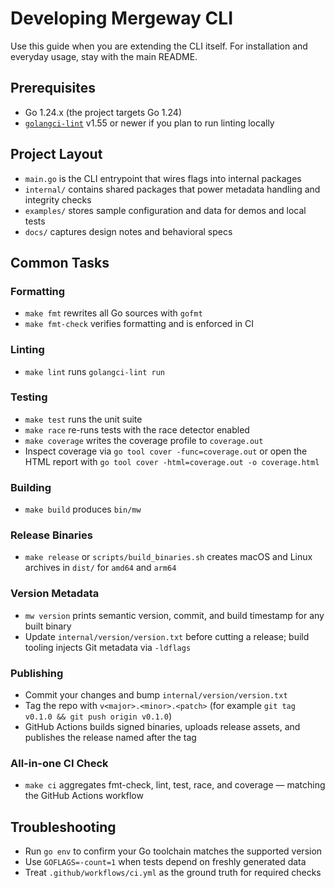 # Developing Mergeway CLI

Use this guide when you are extending the CLI itself. For installation and everyday usage, stay with the main README.

## Prerequisites

- Go 1.24.x (the project targets Go 1.24)
- [`golangci-lint`](https://golangci-lint.run/) v1.55 or newer if you plan to run linting locally

## Project Layout

- `main.go` is the CLI entrypoint that wires flags into internal packages
- `internal/` contains shared packages that power metadata handling and integrity checks
- `examples/` stores sample configuration and data for demos and local tests
- `docs/` captures design notes and behavioral specs

## Common Tasks

### Formatting

- `make fmt` rewrites all Go sources with `gofmt`
- `make fmt-check` verifies formatting and is enforced in CI

### Linting

- `make lint` runs `golangci-lint run`

### Testing

- `make test` runs the unit suite
- `make race` re-runs tests with the race detector enabled
- `make coverage` writes the coverage profile to `coverage.out`
- Inspect coverage via `go tool cover -func=coverage.out` or open the HTML report with `go tool cover -html=coverage.out -o coverage.html`

### Building

- `make build` produces `bin/mw`

### Release Binaries

- `make release` or `scripts/build_binaries.sh` creates macOS and Linux archives in `dist/` for `amd64` and `arm64`

### Version Metadata

- `mw version` prints semantic version, commit, and build timestamp for any built binary
- Update `internal/version/version.txt` before cutting a release; build tooling injects Git metadata via `-ldflags`

### Publishing

- Commit your changes and bump `internal/version/version.txt`
- Tag the repo with `v<major>.<minor>.<patch>` (for example `git tag v0.1.0 && git push origin v0.1.0`)
- GitHub Actions builds signed binaries, uploads release assets, and publishes the release named after the tag

### All-in-one CI Check

- `make ci` aggregates fmt-check, lint, test, race, and coverage — matching the GitHub Actions workflow

## Troubleshooting

- Run `go env` to confirm your Go toolchain matches the supported version
- Use `GOFLAGS=-count=1` when tests depend on freshly generated data
- Treat `.github/workflows/ci.yml` as the ground truth for required checks
